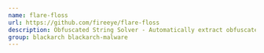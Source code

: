 ```yaml
---
name: flare-floss
url: https://github.com/fireeye/flare-floss
description: Obfuscated String Solver - Automatically extract obfuscated strings from malware.
group: blackarch blackarch-malware
---
```

